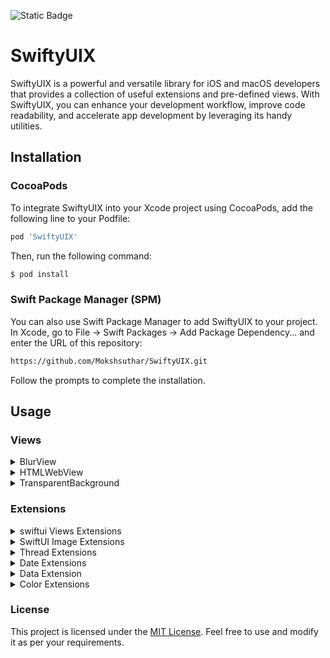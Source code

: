 ![Static Badge](https://img.shields.io/badge/iOS-13.0-red)

# SwiftyUIX

SwiftyUIX is a powerful and versatile library for iOS and macOS developers that provides a collection of useful extensions and pre-defined views. With SwiftyUIX, you can enhance your development workflow, improve code readability, and accelerate app development by leveraging its handy utilities.
## Installation
### CocoaPods
To integrate SwiftyUIX into your Xcode project using CocoaPods, add the following line to your Podfile:
```sh
pod 'SwiftyUIX'
```
Then, run the following command:

```sh
$ pod install
```
### Swift Package Manager (SPM)
You can also use Swift Package Manager to add SwiftyUIX to your project. In Xcode, go to File -> Swift Packages -> Add Package Dependency... and enter the URL of this repository:
```sh
https://github.com/Mokshsuthar/SwiftyUIX.git
```
Follow the prompts to complete the installation.

## Usage
### Views
<details>
  <summary>BlurView</summary>

The `BlurView` is a SwiftUI view that creates a visual blur effect, primarily designed for iOS.

### Features

- **Visual Blur Effect**: `BlurView` is a `UIViewRepresentable` that wraps a `UIVisualEffectView` to apply a blur effect to its content based on the specified `UIBlurEffect.Style`.
- **Customizable Style**: You can customize the blur effect by providing a different `UIBlurEffect.Style` during initialization. The default style is `.systemChromeMaterial`, representing the standard system blur appearance.

### Usage Example

```swift
import SwiftUI

struct ContentView: View {
    var body: some View {
        ZStack {
            // Your content here...
            
            // Apply a blur effect to the content
            BlurView(style: .systemUltraThinMaterial)
        }
    }
}

```
### Requirements

- iOS 13.0 or later
- 
</details>

<details>
  <summary>HTMLWebView</summary>
  
The `HTMLWebView` is a SwiftUI view that displays a `WKWebView` with HTML content from a specified file path.

### Features

- **Load HTML Content**: `HTMLWebView` is a `UIViewRepresentable` that loads and displays HTML content from a given file path in a `WKWebView`.
- **Transparent Background**: The `WKWebView` and its scroll view have a transparent background, allowing seamless integration with other SwiftUI views.
- **Optional Scroll Event Handling**: You can optionally receive scroll events from the web view's scroll view through the `scrollViewDidScroll` closure parameter.

### Usage Example

```swift
import SwiftUI

struct ContentView: View {
    var body: some View {
        VStack {
            // Your other SwiftUI views here...
            
            // Display the HTML content from a specified file path
            HTMLWebView(filePath: Bundle.main.path(forResource: "sample", ofType: "html"))
                .frame(minWidth: 0, maxWidth: .infinity, minHeight: 0, maxHeight: .infinity)
        }
    }
}
```

### Requirements

- iOS 13.0 or later for `HTMLWebView` on iOS.
- macOS 11.0 or later for `HTMLWebView` on macOS.
</details>
<details>
  <summary>TransparentBackground</summary>
  

The `TransparentBackground` is a SwiftUI `UIViewRepresentable` that makes the background transparent for a presented sheet or fullscreen cover, primarily designed for iOS.

### Usage Caution

Setting the background color of the superview's superview directly (as done in this struct) might have unintended side effects and may not be reliable across all SwiftUI versions or implementations. It's essential to thoroughly test this code and consider potential edge cases before using it in production.

### Usage Example

```swift
import SwiftUI

struct ContentView: View {
    @State private var isSheetPresented = false
    
    var body: some View {
        Button("Present Sheet") {
            isSheetPresented.toggle()
        }
        .sheet(isPresented: $isSheetPresented, content: {
            // Your sheet content here...
            YourView()
                  .background(TransparentBackground())   // Apply the transparent background to the presented sheet
          
           
        })
    }
}
```

### Requirements

- iOS 13.0 or later

</details>

### Extensions
<details>
      
<summary>swiftui Views Extensions</summary>

1. **Device Dimensions**
   - `screenWidth`: Retrieves the width of the device screen in `CGFloat`.
   - `screenHeight`: Retrieves the height of the device screen in `CGFloat`.
   - `topSafeAreaHeight`: Retrieves the height of the top safe area (notch, if applicable) in `CGFloat`.
   - `bottomSafeAreaHeight`: Retrieves the height of the bottom safe area in `CGFloat`.

3. **Screen Corner Radius**
   - `screenCornerRadius(minimum:)`: Calculates and returns the corner radius of the device's display. Optional minimum value can be set.

4. **Home Indicator**
   - `hideHomeIndicator()`: Hides the home indicator on devices running iOS 16.0 or later. Compatibility handled for earlier iOS versions.

5. **Haptic Feedback**
   - `playHapticFeedback(_:)`: Plays haptic feedback using the specified `feedbackType`.

6. **View Frame Manipulation**
   - `fullframe(alignment:)`: Makes a view occupy the full parent's space with optional alignment.
   - `fullWidth(height:alignment:)`: Sets the frame with full available width and optional height.
   - `fullHeight(width:alignment:)`: Sets the frame with full available height and optional width.
   - `squareFrame(size:alignment:)`: Creates a square frame for views with a specified size and alignment.

7. **Safe Area Ignoring**
   - `ignoreSafeArea_C()`: Ignores the safe area insets of the device on iOS 14 and above.

8. **View Masking**
   - `cornerRadius(_:)`: Adds a continuous corner radius to the view.

9. **Scroll Position Detection**
   - `getScrollPosition(key:handler:)`: Detects the scroll position of a view and calls the handler with the offset.

10. **System Icon Image View**
   - `systemImage(_:)`: Creates an image view with a system icon.

11. **View Border**
    - `border(lineWidth:cornerRadius:color:)`: Adds a border to the view with specified line width, corner radius, and color.

</details>

<details>
  <summary>SwiftUI Image Extensions</summary>

A set of helpful SwiftUI extensions to manipulate image views easily.

### Features

1. **Square Frame with Aspect Ratio**
   - `squareFrameWithApectRatio(value:contentMode:)`: Resizes the image to a square frame with a specified size while maintaining its aspect ratio. The `contentMode` parameter allows you to control how the image fills the frame.

2. **Resize with Aspect Ratio**
   - `resizeWithApectRatio(contentMode:)`: Resizes the image while maintaining its aspect ratio. The `contentMode` parameter lets you control how the image fits within its new frame.

### Usage Example

```swift
import SwiftUI

struct ContentView: View {
    var body: some View {
        Image("exampleImage")
            .squareFrameWithApectRatio(value: 100, contentMode: .fill)
            .border(lineWidth: 2, cornerRadius: 10, color: .blue)
    }
}
```
      
</details>

<details>
  <summary>Thread Extensions</summary>
      
A collection of useful extensions for managing threads in Swift.

### Features

1. **On Main Thread Execution**
   - `OnMainThread(_:)`: Executes the given closure on the main thread if the current thread is already the main thread. Otherwise, dispatches it asynchronously to the main thread for execution.

2. **On Background Thread Execution**
   - `OnBackGroudThread(_:)`: Executes the given closure on a background thread using a global background queue.

3. **Delayed Execution on Main Thread**
   - `runAfter(_:completion:)`: Schedules the given closure to run after a specified delay (in seconds) on the main thread using `DispatchQueue.main.asyncAfter`.

4. **Custom Thread Creation**
   - `startNewThread(name:qos:execute:)`: Creates and manages custom threads with specific configurations. This extension allows you to start a new thread with a custom name and Quality of Service (QoS).

### Usage Example

```swift
import Foundation

// Execute a closure on the main thread after a delay of 2 seconds
Thread.runAfter(2) {
    print("This will be executed after 2 seconds on the main thread.")
}

// Execute a closure on the main thread
Thread.OnMainThread {
    print("This will be executed on the main thread.")
}

// Execute a closure on a background thread
Thread.OnBackGroudThread {
    print("This will be executed on a background thread.")
}

// Create and start a custom thread
Thread.startNewThread(name: "CustomThread", qos: .userInitiated) {
    print("This is a custom thread with name 'CustomThread' and QoS 'userInitiated'.")
}
```

</details>

<details>
  <summary>Date Extensions</summary> 

A set of useful extensions for working with Date objects in Swift.

### Features

1. **Readable Time**
   - `getReadableTime()`: Formats a Date object into a human-readable time string in a 12-hour format with AM/PM indicator. Example output: "03:30 PM" or "11:45 AM".

2. **Readable Date**
   - `getReadableDate()`: Formats a Date object into a human-readable date string in the format "MM/DD/YYYY". Example output: "07/22/2023" or "01/05/2024".

3. **Readable Date and Time**
   - `getReadableDateTime()`: Formats a Date object into a human-readable date and time string. Example output: "07/22/2023 03:30 PM" or "01/05/2024 11:45 AM".

4. **Timestamp Generation**
   - `TimeStemp(format:)`: Provides a unique timestamp according to the given format. The default format is "yyyyMMdd'T'HHmmssSSS".

5. **Month and Day Names**
   - `getMonthName()`: Gets the full month name from the date, like "January," "February," etc.
   - `getShortMonthName()`: Gets the short month name from the date, like "Jan," "Feb," etc.
   - `getDayName()`: Gets the full day name from the date, like "Sunday," "Monday," etc.
   - `getShortDayName()`: Gets the short day name from the date, like "Sun," "Mon," etc.

6. **Date Component Retrieval**
   - `getDateComponent(_:calendar:)`: Returns the value of a specific component (e.g., day, month, year, hour, minute) from the Date object using the provided Calendar. If no Calendar is provided, it defaults to the current calendar.

### Usage Example

```swift
import Foundation

let currentDate = Date()

let readableTime = currentDate.getReadableTime()
print("Readable Time: \(readableTime)")

let readableDate = currentDate.getReadableDate()
print("Readable Date: \(readableDate)")

let readableDateTime = currentDate.getReadableDateTime()
print("Readable Date and Time: \(readableDateTime)")

let timestamp = currentDate.TimeStemp()
print("Timestamp: \(timestamp)")

let monthName = currentDate.getMonthName()
print("Month Name: \(monthName)")

let shortMonthName = currentDate.getShortMonthName()
print("Short Month Name: \(shortMonthName)")

let dayName = currentDate.getDayName()
print("Day Name: \(dayName)")

let shortDayName = currentDate.getShortDayName()
print("Short Day Name: \(shortDayName)")

let day = currentDate.getDateComponent(.day)
print("Day: \(day)")

let month = currentDate.getDateComponent(.month)
print("Month: \(month)")

let year = currentDate.getDateComponent(.year)
print("Year: \(year)")
```

</details>

<details>
       <summary> Data Extension</summary> 

A convenient extension for working with Data objects in Swift.

### Features

1. **Readable Data Size**
   - `getReadableDataSize()`: Converts the size of a Data object into a human-readable format, displaying units like KB, MB, GB, etc.

### Usage Example

```swift
import Foundation

let testData = Data(repeating: 0, count: 1024) // 1 KB
let readableSize = testData.getReadableDataSize()
print("Readable Size: \(readableSize)") // Output: "1 KB"
```

</details>

<details>
       <summary> Color Extensions</summary> 

### Features

1. **Initialization from Hex String**
   - `init(hexString:)`: Initializes a Color object from a valid hex color string (e.g., "#RRGGBB" or "#AARRGGBB").

2. **Conversion to Hex String**
   - `toHex()`: Converts the Color object to its hex representation. For macOS, this function is only available on macOS 11.0 and later, and for iOS, it requires iOS 14.0 and later.

3. **Conversion from `UIColor` (iOS) or `NSColor` (macOS) to Hex Code**
   - `toHexCode()`: Converts a `UIColor` object (iOS) or `NSColor` object (macOS) to its hex representation.

### Usage Example

```swift
import SwiftUI

let redColor = Color(hexString: "#FF0000")
let hexCode = redColor.toHex()
print("Hex Code: \(hexCode ?? "Unknown")") // Output: "Hex Code: #FF0000"

#if os(iOS)
if let uiColor = UIColor(red: 0.5, green: 0.5, blue: 0.5, alpha: 1.0).toHexCode() {
    print("UI Color Hex Code: \(uiColor)") // Output: "UI Color Hex Code: #7F7F7F"
}
#elseif os(macOS)
if let nsColor = NSColor(red: 0.5, green: 0.5, blue: 0.5, alpha: 1.0).toHexCode() {
    print("NS Color Hex Code: \(nsColor)") // Output: "NS Color Hex Code: #7F7F7F"
}
#endif
```
      
</details>


### License

This project is licensed under the [MIT License](LICENSE). Feel free to use and modify it as per your requirements.

